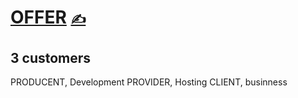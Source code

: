 # [OFFER](https://github.com/dialogware/roadmap/blob/main/DOCS/OFFER.md) [<span style='font-size:20px;'>&#x270D;</span>](https://github.com/dialogware/roadmap/edit/main/DOCS/OFFER.md)


## 3 customers

PRODUCENT, Development
PROVIDER, Hosting
CLIENT, businness